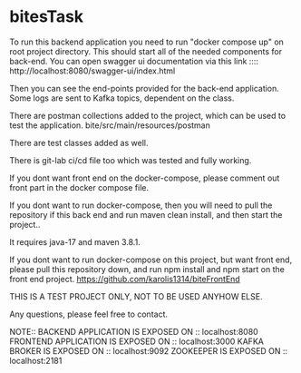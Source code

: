 # bitesTask

To run this backend application you need to run "docker compose up" on root project directory.
This should start all of the needed components for back-end.
You can open swagger ui documentation via this link ::::
      http://localhost:8080/swagger-ui/index.html

Then you can see the end-points provided for the back-end application.
Some logs are sent to Kafka topics, dependent on the class.


There are postman collections added to the project, which can be used to test the application.
bite/src/main/resources/postman

There are test classes added as well.


There is git-lab ci/cd file too which was tested and fully working.

If you dont want front end on the docker-compose, please comment out front part in the docker compose file.

If you dont want to run docker-compose, then you will need to pull the repository if this back end and run maven clean install, and then start the project..

It requires java-17 and maven 3.8.1.

If you dont want to run docker-compose on this project, but want front end, please pull this repository down, and run npm install and npm start on the front end project.
https://github.com/karolis1314/biteFrontEnd

THIS IS A TEST PROJECT ONLY, NOT TO BE USED ANYHOW ELSE.

Any questions, please feel free to contact.


NOTE::
BACKEND APPLICATION IS EXPOSED ON :: localhost:8080
FRONTEND APPLICATION IS EXPOSED ON :: localhost:3000
KAFKA BROKER IS EXPOSED ON :: localhost:9092
ZOOKEEPER IS EXPOSED ON :: localhost:2181
